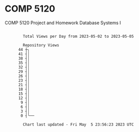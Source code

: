 # COMP 5120
COMP 5120 Project and Homework 
Database Systems I

```

        Total Views per Day from 2023-05-02 to 2023-05-05

        Repository Views
      44 ┼╮
      41 ┤│
      38 ┤│
      35 ┤│
      32 ┤│
      29 ┤│
      26 ┤│
      23 ┤│
      21 ┤│
      18 ┤│
      15 ┤│
      12 ┤│
       9 ┤│
       6 ┤│
       3 ┤│
       0 ┤╰──

        Chart last updated - Fri May  5 23:56:23 2023 UTC
        
```
